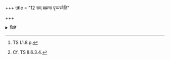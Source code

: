 +++
title = "12 सम् ब्रह्मणा पृच्यस्वेति"

+++

<details><summary>थिते</summary>

12. With saṁ brahmaṇā pr̥cyasva[^1] the Adhvaryu spreads ashes mixed with embers over (the breads) by means of the grassbrush (Veda)[^2]  


[^1]: TS I.1.8.p.  

[^2]: Cf. TS II.6.3.4.
</details>
